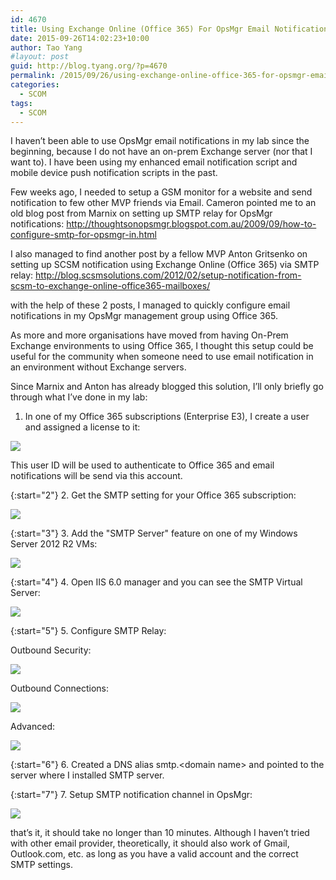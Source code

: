 ```yaml
---
id: 4670
title: Using Exchange Online (Office 365) For OpsMgr Email Notification
date: 2015-09-26T14:02:23+10:00
author: Tao Yang
#layout: post
guid: http://blog.tyang.org/?p=4670
permalink: /2015/09/26/using-exchange-online-office-365-for-opsmgr-email-notification/
categories:
  - SCOM
tags:
  - SCOM
---
```

I haven’t been able to use OpsMgr email notifications in my lab since the beginning, because I do not have an on-prem Exchange server (nor that I want to). I have been using my enhanced email notification script and mobile device push notification scripts in the past.

Few weeks ago, I needed to setup a GSM monitor for a website and send notification to few other MVP friends via Email. Cameron pointed me to an old blog post from Marnix on setting up SMTP relay for OpsMgr notifications: <a title="http://thoughtsonopsmgr.blogspot.com.au/2009/09/how-to-configure-smtp-for-opsmgr-in.html" href="http://thoughtsonopsmgr.blogspot.com.au/2009/09/how-to-configure-smtp-for-opsmgr-in.html">http://thoughtsonopsmgr.blogspot.com.au/2009/09/how-to-configure-smtp-for-opsmgr-in.html</a>

I also managed to find another post by a fellow MVP Anton Gritsenko on setting up SCSM notification using Exchange Online (Office 365) via SMTP relay: <a title="http://blog.scsmsolutions.com/2012/02/setup-notification-from-scsm-to-exchange-online-office365-mailboxes/" href="http://blog.scsmsolutions.com/2012/02/setup-notification-from-scsm-to-exchange-online-office365-mailboxes/">http://blog.scsmsolutions.com/2012/02/setup-notification-from-scsm-to-exchange-online-office365-mailboxes/</a>

with the help of these 2 posts, I managed to quickly configure email notifications in my OpsMgr management group using Office 365.

As more and more organisations have moved from having On-Prem Exchange environments to using Office 365, I thought this setup could be useful for the community when someone need to use email notification in an environment without Exchange servers.

Since Marnix and Anton has already blogged this solution, I’ll only briefly go through what I’ve done in my lab:

1. In one of my Office 365 subscriptions (Enterprise E3), I create a user and assigned a license to it:

![](http://blog.tyang.org/wp-content/uploads/2015/09/SNAGHTMLf7da6aa.png)

This user ID will be used to authenticate to Office 365 and email notifications will be send via this account.

{:start="2"}
2. Get the SMTP setting for your Office 365 subscription:

  ![](http://blog.tyang.org/wp-content/uploads/2015/09/image31.png)

{:start="3"}
3. Add the "SMTP Server" feature on one of my Windows Server 2012 R2 VMs:

  ![](http://blog.tyang.org/wp-content/uploads/2015/09/image32.png)

{:start="4"}
4. Open IIS 6.0 manager and you can see the SMTP Virtual Server:

  ![](http://blog.tyang.org/wp-content/uploads/2015/09/image33.png)

{:start="5"}
5. Configure SMTP Relay:

  Outbound Security:

  ![](http://blog.tyang.org/wp-content/uploads/2015/09/SNAGHTMLfad281a.png)

  Outbound Connections:

  ![](http://blog.tyang.org/wp-content/uploads/2015/09/image34.png)

  Advanced:

  ![](http://blog.tyang.org/wp-content/uploads/2015/09/image35.png)

{:start="6"}
6. Created a DNS alias smtp.\<domain name\> and pointed to the server where I installed SMTP server.

{:start="7"}
7. Setup SMTP notification channel in OpsMgr:

  ![](http://blog.tyang.org/wp-content/uploads/2015/09/SNAGHTMLfb0e4f3.png)

that’s it, it should take no longer than 10 minutes. Although I haven’t tried with other email provider, theoretically, it should also work of Gmail, Outlook.com, etc. as long as you have a valid account and the correct SMTP settings.
